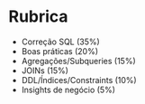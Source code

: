 # Rubrica
- Correção SQL (35%)
- Boas práticas (20%)
- Agregações/Subqueries (15%)
- JOINs (15%)
- DDL/Índices/Constraints (10%)
- Insights de negócio (5%)

